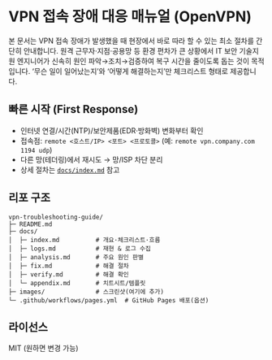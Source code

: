 # VPN 접속 장애 대응 매뉴얼 (OpenVPN)

본 문서는 VPN 접속 장애가 발생했을 때 현장에서 바로 따라 할 수 있는 최소 절차를 간단히
안내합니다. 원격 근무자·지점·공용망 등 환경 편차가 큰 상황에서 IT 보안 기술지원 엔지니어가
신속히 원인 파악→조치→검증하여 복구 시간을 줄이도록 돕는 것이 목적입니다. ‘무슨 일이
일어났는지’와 ‘어떻게 해결하는지’만 체크리스트 형태로 제공합니다.

## 빠른 시작 (First Response)
- 인터넷 연결/시간(NTP)/보안제품(EDR·방화벽) 변화부터 확인
- 접속점: `remote <호스트/IP> <포트> <프로토콜>` (예: `remote vpn.company.com 1194 udp`)
- 다른 망(테더링)에서 재시도 → 망/ISP 차단 분리
- 상세 절차는 [`docs/index.md`](docs/index.md) 참고

## 리포 구조
```
vpn-troubleshooting-guide/
├─ README.md
├─ docs/
│  ├─ index.md          # 개요·체크리스트·흐름
│  ├─ logs.md           # 재현 & 로그 수집
│  ├─ analysis.md       # 주요 원인 판별
│  ├─ fix.md            # 해결 절차
│  ├─ verify.md         # 해결 확인
│  └─ appendix.md       # 치트시트/템플릿
├─ images/              # 스크린샷(여기에 추가)
└─ .github/workflows/pages.yml  # GitHub Pages 배포(옵션)
```

## 라이선스
MIT (원하면 변경 가능)
